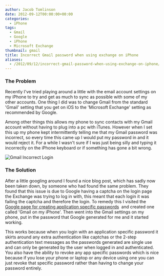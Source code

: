 ```yaml
---
author: Jacob Tomlinson
date: 2012-09-12T00:00:00+00:00
categories:
  - iPhone
tags:
  - Gmail
  - Google
  - iPhone
  - Microsoft Exchange
thumbnail: gmail
title: Incorrect Gmail password when using exchange on iPhone
aliases:
  - /2012/09/12/incorrect-gmail-password-when-using-exchange-on-iphone/
---
```



### The Problem
Recently I've tried playing around a little with the email account settings on my
iPhone to try and get as much to sync as possible with some of my other accounts.
One thing I did was to change Gmail from the standard 'Gmail' setting that you get
on iOS to the 'Microsoft Exchange' setting as recommended by Google.

Among other things this allows my phone to sync contacts with my Gmail account
without having to plug into a pc with iTunes. However when I set this up my phone
kept intermittently telling me that my Gmail password was incorrect, so every time
this came up I would put my password in and it would reject it. For a while I wasn't
sure if I was just being silly and typing it incorrectly on the iPhone keyboard or
if something has gone a bit wrong.

![Gmail Incorrect Login](https://i.imgur.com/1JAJSVX.png)

### The Solution
After a little googling around I found a nice blog post, which has sadly now been
taken down, by someone who had found the same problem. They found that this issue is
due to Google having a captcha on the login page the Exchange was trying to log in with,
this meant that each login it was failing the captcha and therefore the login. To remedy
this I visited the [Google page for creating application specific passwords][1] 
and created one called 'Gmail on my iPhone'. Then went into the Gmail settings on my
phone, put in the password that Google generated for me and it started working.

This works because when you login with an application specific password it skirts
around any extra authentication like captchas or the 2-step authentication text
messages as the passwords generated are single use and can only be generated by
the user when logged in and authenticated. You also have the ability to revoke any
app specific passwords which is nice because if you lose your phone or laptop or any
device using one you can just revoke that specific password rather than having to change your password entirely.

[1]: http://support.google.com/accounts/bin/answer.py?hl=en&answer=185833&topic=1099586&ctx=topic
